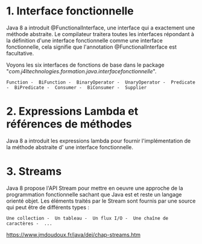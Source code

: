 # **1. Interface fonctionnelle**

Java 8 a introduit @FunctionalInterface, une interface qui a exactement une méthode abstraite. 
Le compilateur traitera toutes les interfaces répondant à la définition d'une interface fonctionnelle comme une interface fonctionnelle, cela
signifie que l'annotation @FunctionalInterface est facultative.

Voyons les six interfaces de fonctions de base dans le package "_com.j4ltechnologies.formation.java.interfacefonctionnelle_".

`Function - 
BiFunction - 
BinaryOperator - 
UnaryOperator - 
Predicate - 
BiPredicate - 
Consumer - 
BiConsumer - 
Supplier`

# **2. Expressions Lambda et références de méthodes**
Java 8 a introduit les expressions lambda pour fournir l'implémentation de la méthode abstraite d' une interface fonctionnelle.

# **3. Streams**
Java 8 propose l'API Stream pour mettre en oeuvre une approche de la programmation fonctionnelle sachant que Java est et reste un langage orienté objet.
Les éléments traités par le Stream sont fournis par une source qui peut être de différents types :

`Une collection - 
Un tableau - 
Un flux I/O - 
Une chaîne de caractères - 
...`

 https://www.jmdoudoux.fr/java/dej/chap-streams.htm